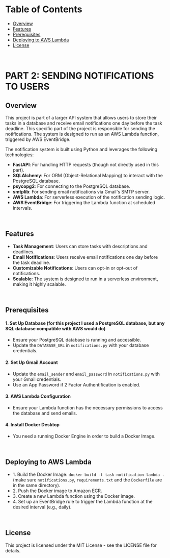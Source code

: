 <h1>Table of Contents</h1>
<ul>
  <li><a href="#overview">Overview</a></li>
  <li><a href="#features">Features</a></li>
  <li><a href="#prerequisites">Prerequisites</a></li>
  <li><a href="#deploying-to-aws-lambda">Deploying to AWS Lambda</a></li>
  <li><a href="#license">License</a></li>
</ul>

<br>
<h1>PART 2: SENDING NOTIFICATIONS TO USERS</h1>

<h2>Overview</h2>

<p>This project is part of a larger API system that allows users to store their tasks in a database and receive email notifications one day before the task deadline. This specific part of the project is responsible for sending the notifications. The system is designed to run as an AWS Lambda function, triggered by AWS EventBridge.</p>

<p>The notification system is built using Python and leverages the following technologies:</p>
<ul>
  <li><strong>FastAPI</strong>: For handling HTTP requests (though not directly used in this part).</li>
  <li><strong>SQLAlchemy</strong>: For ORM (Object-Relational Mapping) to interact with the PostgreSQL database.</li>
  <li><strong>psycopg2</strong>: For connecting to the PostgreSQL database.</li>
  <li><strong>smtplib</strong>: For sending email notifications via Gmail's SMTP server.</li>
  <li><strong>AWS Lambda</strong>: For serverless execution of the notification sending logic.</li>
  <li><strong>AWS EventBridge</strong>: For triggering the Lambda function at scheduled intervals.</li>
</ul>

<br>
<h2>Features</h2>
<ul>
  <li><strong>Task Management</strong>: Users can store tasks with descriptions and deadlines.</li>
  <li><strong>Email Notifications</strong>: Users receive email notifications one day before the task deadline.</li>
  <li><strong>Customizable Notifications</strong>: Users can opt-in or opt-out of notifications.</li>
  <li><strong>Scalable</strong>: The system is designed to run in a serverless environment, making it highly scalable.</li>
</ul>

<br>
<h2>Prerequisites</h2>
<h4>1. Set Up Database (for this project I used a PostgreSQL database, but any SQL database compatible with AWS would do)</h4>
<ul>
  <li>Ensure your PostgreSQL database is running and accessible.</li>
  <li>Update the <code>DATABASE_URL</code> in <code>notifications.py</code> with your database credentials.</li>
</ul>
<h4>2. Set Up Gmail Account</h4>
<ul>
  <li>Update the <code>email_sender</code> and <code>email_password</code> in <code>notifications.py</code> with your Gmail credentials.</li>
  <li>Use an App Password if 2 Factor Authentification is enabled.</li>
</ul>
<h4>3. AWS Lambda Configuration</h4>
<ul>
  <li>Ensure your Lambda function has the necessary permissions to access the database and send emails.</li>
</ul>
<h4>4. Install Docker Desktop</h4>
<ul>
  <li>You need a running Docker Engine in order to build a Docker Image.</li>
</ul>

<br>
<h2>Deploying to AWS Lambda</h2>
<ul>
  <li>1. Build the Docker Image: <code>docker build -t task-notification-lambda .</code> (make sure <code>notifications.py</code>, <code>requirements.txt</code> and the <code>Dockerfile</code> are in the same directory).</li>
  <li>2. Push the Docker image to Amazon ECR.</li>
  <li>3. Create a new Lambda function using the Docker image.</li>
  <li>4. Set up an EventBridge rule to trigger the Lambda function at the desired interval (e.g., daily).</li>
</ul>

<br>
<h2>License</h2>
<p>This project is licensed under the MIT License - see the LICENSE file for details.</p>













